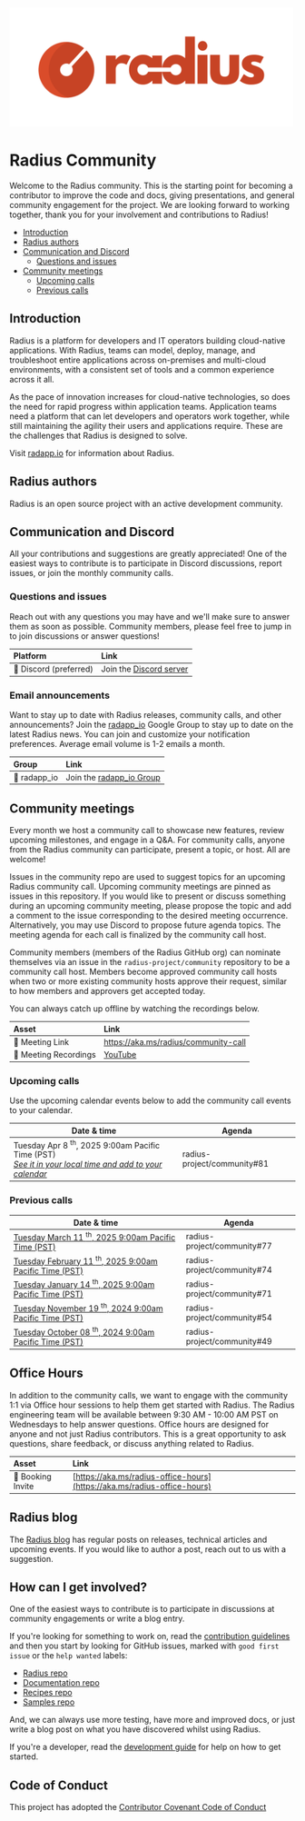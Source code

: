 <img src="images/radius-logo-long.png" alt="Radius Logo" width="500"/>

# Radius Community

Welcome to the Radius community. This is the starting point for becoming a contributor to improve the code and docs, giving presentations, and general community engagement for the project. We are looking forward to working together, thank you for your involvement and contributions to Radius!

- [Introduction](#introduction)
- [Radius authors](#radius-authors)
- [Communication and Discord](#communication-and-discord)
    - [Questions and issues](#questions-and-issues)
- [Community meetings](#community-meetings)
    - [Upcoming calls](#upcoming-calls)
    - [Previous calls](#previous-calls)

## Introduction

Radius is a platform for developers and IT operators building cloud-native applications. With Radius, teams can model, deploy, manage, and troubleshoot entire applications across on-premises and multi-cloud environments, with a consistent set of tools and a common experience across it all.

As the pace of innovation increases for cloud-native technologies, so does the need for rapid progress within application teams. Application teams need a platform that can let developers and operators work together, while still maintaining the agility their users and applications require. These are the challenges that Radius is designed to solve.

Visit [radapp.io](https://radapp.io/) for information about Radius.

## Radius authors

Radius is an open source project with an active development community.

## Communication and Discord

All your contributions and suggestions are greatly appreciated! One of the easiest ways to contribute is to participate in Discord discussions, report issues, or join the monthly community calls.

### Questions and issues

Reach out with any questions you may have and we'll make sure to answer them as soon as possible. Community members, please feel free to jump in to join discussions or answer questions!

| Platform  | Link        |
|:----------|:------------|
| 💬 Discord (preferred) | Join the [Discord server](https://aka.ms/radius/discord)

### Email announcements

Want to stay up to date with Radius releases, community calls, and other announcements? Join the [radapp_io](https://groups.google.com/g/radapp_io) Google Group to stay up to date on the latest Radius news. You can join and customize your notification preferences. Average email volume is 1-2 emails a month.

| Group | Link |
|:------|:-----|
| 📧 radapp_io | Join the [radapp_io Group](https://groups.google.com/g/radapp_io)

## Community meetings

Every month we host a community call to showcase new features, review upcoming milestones, and engage in a Q&A. For community calls, anyone from the Radius community can participate, present a topic, or host. All are welcome!

Issues in the community repo are used to suggest topics for an upcoming Radius community call. Upcoming community meetings are pinned as issues in this repository. If you would like to present or discuss something during an upcoming community meeting, please propose the topic and add a comment to the issue corresponding to the desired meeting occurrence. Alternatively, you may use Discord to propose future agenda topics. The meeting agenda for each call is finalized by the community call host.

Community members (members of the Radius GitHub org) can nominate themselves via an issue in the `radius-project/community` repository to be a community call host. Members become approved community call hosts when two or more existing community hosts approve their request, similar to how members and approvers get accepted today.

You can always catch up offline by watching the recordings below.

| Asset | Link        |
|:-----------|:------------|
| 🔗 Meeting Link | https://aka.ms/radius/community-call
| 🎥 Meeting Recordings | [YouTube](https://www.youtube.com/playlist?list=PLrZ6kld_pvgwYMLI-j_f0Dq2Dgv5MlK8R)

### Upcoming calls

Use the upcoming calendar events below to add the community call events to your calendar.

| Date & time | Agenda |
|-------------|--------|
| Tuesday Apr 8 <sup>th</sup>, 2025 9:00am Pacific Time (PST)<br />[_See it in your local time and add to your calendar_](https://www.timeanddate.com/worldclock/fixedtime.html?iso=20250408T09&p1=234&msg=Radius+Community+Call) | radius-project/community#81

### Previous calls

| Date & time | Agenda |
|-------------|--------|
| [Tuesday March 11 <sup>th</sup>, 2025 9:00am Pacific Time (PST)](https://youtu.be/NHM0coobcUw) | radius-project/community#77
| [Tuesday February 11 <sup>th</sup>, 2025 9:00am Pacific Time (PST)](https://youtu.be/8_rZ5Gj8BTo) | radius-project/community#74
| [Tuesday January 14 <sup>th</sup>, 2025 9:00am Pacific Time (PST)](https://youtu.be/hdA4S6-JXYg) | radius-project/community#71
| [Tuesday November 19 <sup>th</sup>, 2024 9:00am Pacific Time (PST)](https://youtu.be/KKR1JauRq9c)| radius-project/community#54
| [Tuesday October 08 <sup>th</sup>, 2024 9:00am Pacific Time (PST)](https://youtu.be/sMrY0qfEO4I)| radius-project/community#49

<!--
!!!REMINDER!!!

When adding new scheduled meetings to this list:
* make sure to update the URL for each entry too. The `iso` param should be updated following the `YYYYMMDD` format.
* make sure the suffix is correct for the numeral: `st`, `nd`, `th` so it reads right like `22nd` and not `22th`
-->

## Office Hours 

In addition to the community calls, we want to engage with the community 1:1 via Office hour sessions to help them get started with Radius. The Radius engineering team will be available between 9:30 AM - 10:00 AM PST on Wednesdays to help answer questions. Office hours are designed for anyone and not just Radius contributors. This is a great opportunity to ask questions, share feedback, or discuss anything related to Radius.

| Asset | Link        |
|:-----------|:------------|
| 🔗 Booking Invite | [https://aka.ms/radius-office-hours](https://aka.ms/radius-office-hours)

## Radius blog

The [Radius blog](https://blog.radapp.io/posts) has regular posts on releases, technical articles and upcoming events. If you would like to author a post, reach out to us with a suggestion. 

<!-- ## Community membership
There are various contributor roles in the Radius community that you are strongly encouraged to be part of. Read [Community membership](community-membership.md)
for more information. -->

<!-- add role definitions going forward (e.g. steering committee, administrator, managers, etc.) -->
<!-- ## Roles

There are a several different roles that are available in the community. -->

## How can I get involved?

One of the easiest ways to contribute is to participate in discussions at community engagements or write a blog entry.

If you're looking for something to work on, read the [contribution guidelines](https://docs.radapp.io/community/contributing/overview/) and then you start by looking for GitHub issues, marked with `good first issue` or the `help wanted` labels:

- [Radius repo](https://github.com/radius-project/radius/labels/good%20first%20issue)
- [Documentation repo](https://github.com/radius-project/docs/labels/good%20first%20issue)
- [Recipes repo](https://github.com/radius-project/recipes/labels/good%20first%20issue)
- [Samples repo](https://github.com/radius-project/samples/labels/good%20first%20issue)

And, we can always use more testing, have more and improved docs, or just write a blog post on what you have discovered whilst using Radius.

If you're a developer, read the [development guide](https://github.com/radius-project/radius/tree/main/docs) for help on how to get started.

## Code of Conduct

This project has adopted the [Contributor Covenant Code of Conduct](CODE-OF-CONDUCT.md)

